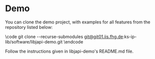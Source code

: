 
# Demo
You can clone the demo project, with examples for all features from the repository listed below:

\code
git clone --recurse-submodules git@git01.iis.fhg.de:ks-ip-lib/software/libjapi-demo.git
\endcode

Follow the instructions given in libjapi-demo's README.md file.

